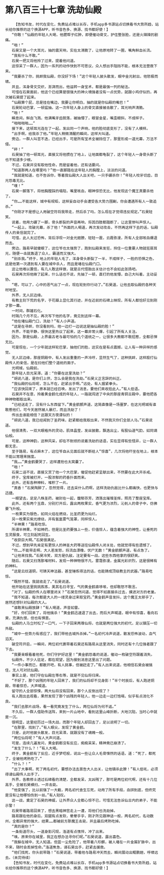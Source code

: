 # 第八百三十七章 洗劫仙殿
        【告知书友，时代在变化，免费站点难以长存，手机app多书源站点切换看书大势所趋，站长给你推荐的这个换源APP，听书音色多、换源、找书都好使！】
       “你敢！”仙殿的年轻人大喝，他腮帮子红肿，即便催动骨文，护住整张脸，还是火辣辣的剧痛。
       “啪！”
       石昊又是一个大耳光，抽的震天响，实在太清脆了，让他原地转了一圈，嘴角鲜血长流。
       “我有什么不敢。”
       石昊一把又将他拎了过来，提着他问道。
       这惊呆了一群人，因为一系列的动作快到不可思议，众人想出手阻挡不能，根本无法营救下来。
       “我要杀了你，挑衅我仙殿，你没好下场！”这个年轻人披头散发，眼中金光射出，他怒极而啸。
       并且，浑身骨文交织，澎湃而出，他运转一身宝术，都是最强一列的秘法。
       可惜在石昊面前，他这个已经算是很强大的神火境强者没有一点优势，就跟小鸡仔似的，再次被石昊提了起来。
       “仙殿算个屁，总是挂在嘴边，我要让你明白，抽的就是你仙殿的嘴巴！”
       石昊轮动巴掌，一顿猛抽，这一次年轻人身上的骨文直接被击散了，耳光响声清脆。
       “啪！”
       瞬息间，鲜血飞溅，他满嘴牙齿脱落，被抽懵了，眼冒金星，嘴歪眼斜，不成样子。
       “啪啪啪啪……”
       接下来，这顿耳光连在了一起，发出同一个声响，他的脸彻底变形了，没有了人模样。
       “出手啊，给我杀了他。”年轻人稍微清醒的瞬间，这样大叫道。
       旁边，一群人叫苦不迭，已经出手，可是所有宝术全被挡住了，那里形成一道光幕，万法不侵。
       “砰！”
       石昊抽了他一顿耳光，直接又将他掼在了地上，让地面都龟裂了，这个年轻人一身骨头断了也不知道多少根。
       不过，石昊并没有取他性命，而是留着他，还有话要问。
       “知道那两人在哪里吗？”他一直脚踏在这年轻人的胸膛上，淡淡的问道。
       “我就是知道，也不告诉你，等着我仙殿大人出关吧，一只手碾杀你！”年轻人咬牙切齿，目光怨毒无比。
       “噗！”
       石昊一脚落下，将他胸膛踩的塌陷，嘴里咳血，眼神惊恐无比，他发现这个魔王真要杀他了。
       “你……不能这样，城中有规矩，这样妄自动手会遭受各大势力围剿，你会遭遇所有人一致追杀。”
       “你刚才不是想让人用破空符将我带走，然后杀了吗，怎么现在才觉得违反规定。”石昊轻笑。
       说着，他用力碾了一脚，骨头断裂的声音再响，将其四肢都踏断了，让这里惨叫声惊人。
       “一起上，攻破光幕，杀了他！”外面的人喝道，再次发动攻击，不然再这样下去的话，仙殿传人的亲信就完了。
       可惜，此人太过恐怖，背后浮现一对金光翅膀，轻轻一震，云霞弥漫，所有人全部咳血爆退而去。
       旁边，路易早就傻眼了，这位爷也太强势了，跑到仙殿来发狂，拎住一位重要人物就狂扇耳光，随便一击就轰退了众人，霸道而又强大。
       “别杀我。”终于，地上的年轻人毛了，浑身骨头断裂了一半，不成样子，一脸的恐惧之色，这是他第一次遇到有人要在城中杀人，而且是堵在仙殿门口。
       这让他难以置信，有几人敢这样做，就是古代怪胎出关估计也不会如此张扬吧。
       石昊再次将他揪了起来，什么话也不说，先抽了一顿，直打的他发懵，自己大叫着，主动妥协。
       “嗯，可以了，心中的恶气出了一点，现在轮到你行动了。”石昊道，让他去取仙殿的各种天材地宝。
       外界，无人区边缘。
       有教主刻下荒的名字，于花瓣上显化其行迹，并在近前的石碑上映现，所有人都恰好见到刚才那一幕。
       一时间，群雄石化。
       时隔几个月不见，再次写下他的名字，竟见到这样一幕。
       “他在堵仙殿门口，洗劫？”有人小声道。
       “这是在寻衅，你没看到吗，他一边打一边说这是抽仙殿的脸！”
       外界，不能平静，很快这里热议了起来，这一幕非常火爆，引起了所有人关注。
       因为，那是仙殿，上界最古老与最可怕的几个道统之一，让很多大教都不敢招惹，全都忌惮无比。
       可是现在，一个少年就这样轮巴掌，抽他们的脸，这实在是有点震撼，让人有一种异样的感觉。
       无人区边缘，那座铜殿中，有人发出重重的一声冷哼，显然生气了，这种挑衅，这样殴打仙殿传人的亲信，是在扫他们整个道统的面子。
       光明城，仙殿前。
       那年轻人目光呆滞，道：“你要在这里洗劫？”
       “胡说八道，是你们上供，怎么会是我在洗劫。”石昊义正言辞的纠正。
       “我仙殿的仙将呢，怎么不在，赶紧出手啊。”远处，有人握紧拳头。
       “应该快回来了，原本就已经召唤，发出了消息，要他们来收拾此人。”有人低语。
       石昊并不在意，拎着黄金鹤化成的年轻人，一路就闯进了中央的那座青铜古殿中，要他把各种神物都取出来。
       “已经送走了，没有什么东西留下。”黄金鹤颤声道，这简直像是一场噩梦，在这光明城有谁敢惹他们，可今天居然被人暴打，而且洗劫了！
       传出去谁能相信？这跟天方夜谭似的！
       “胡说八道，我已经闻到了圣药味，赶紧都给我取出来，不然我灭你们全部人马。”石昊说道。
       他很清秀，一双大眼格外的灵动，肌体晶莹，发丝披散，飘逸出尘，有股仙道气韵，如同谪仙般。
       可是，这种神韵，这种风采，却在不耐烦的说着洗劫的话语，实在显得有些怪异，让一群人都无言。
       至于路易，有点麻木了，这位爷自从见面后就不断给人“惊喜”，几次将他吓坐在地上，根本不能以常理来揣度。
       “我……”黄金鹤要哭了，这样遭抢也太窝囊了。
       “啪！”
       石昊二话不说，直接又赏了他一个大巴掌，催促他赶紧呈献出来，不然要在此大开杀戒。
       终于，宝库被打开，一股浓郁的药香扑面而来。
       此外，还有各种神料，堆积了一片。
       “真香！”石昊陶醉了，忽然觉得，还去采什么药啊，这样洗劫仇敌比什么都痛快，也更快与迅捷。
       一眼望去，足足八株圣药，被封在一起，馥郁芬芳，洒落出璀璨圣辉，照亮了整座宝库。
       此外，还有两个玉鼎，分别打开后，露出两枚果实，香气更为浓烈，沁到人的骨子中，仿佛要飞升般。
       一枚果实为银色，如同火焰在燃烧，比圣药更为灿烂。
       另一枚果实紫光缭绕，并有氤氲雾气笼罩，同样惊人。
       “半神果！”路易吃惊。
       所谓半神果，不如神药，但是比圣药要强上一些，价值惊人，蕴含着强大的神性，让垂死的生灵服食，可立刻起死回生。
       “收获巨大啊。”石昊很满足。
       不过，想到早先肯定有更惊人的神圣大药等送往仙殿传人闭关处，他就觉得有些遗憾了。
       “你……不能带走啊，大人若发怒，将流血漂橹，伏尸无数！”黄金鹤颤声道，有点急了。
       “让他来找我。”石昊冷笑，双方是仇敌，注定要有一战，这些东西他拿的很舒爽。
       随后，石昊又扫荡那堆材料，发现一种神物很不凡，雾霭弥漫，金属光彩炽烈，这是很稀有的神料。
       “这是云纹道铜，可铸天神法器，甚至锤炼得法的话，也能铸成顶级教主的武器。”路易吃惊。
       “既然不错，我就收走了。”石昊说道。
       他开始在这里挑挑拣拣，美其名曰寻宝，气的黄金鹤直哆嗦，但却敢怒不敢言。
       “对了，仙殿的传人在哪里闭关？”石昊忽然问道，觉得不如直接杀过去，摸进对方的老巢。
       “我不知道，每次都是大人的一缕灵身过来取宝药。”黄金鹤声音发抖，这个魔王太邪乎了，居然还想针对仙殿的大人。
       “谁敢来仙殿放肆！”有人喝道，声音如雷。
       “好，你们回来了，将他擒杀！”黄金鹤迅速退了出去，而后大声喊道，眼中有惊喜，看向石昊，充满仇恨，但也有惧意。
       仙殿的人马立时松了一口气，一下子回来两尊仙将，也就是两位强大的初代，足以镇压一切外敌。
       “城中一些势力有感应了，我们带他去城外杀掉。”一名初代冷声说道，散发恐怖波动，血气滔天。
       破空符开启，一瞬间，两位初代裹带着石昊还有路易从这里消失，同时还有十几位强者跟了下去。
       “我要亲眼看着他死，你们守护好这里！”黄金鹤怨毒的说道，催动一枚破空符跟着消失。
       仙殿外，不少人驻足，都在观望，因为接到消息这里出了问题。
       “一件小事而已，都散开吧，有人挑事，但被赶走了。”有人出来说道，他相信石昊会被擒住，无人可对抗仙殿。
       事实上是，他们守在仙殿左等右等，就是不见仙将归来。
       “不好了，那个凶残的年轻人回来了，我们的仙将却不见身影！”半个时辰后，有人跑进铜殿，带着惊恐，大声喊道。
       留守的人全部惊悚，两大仙将没有回来，那个人反倒出现了？
       有人跑出去观看，果然发现了那个凶残的年轻人，他一边走一边打饱嗝，似乎有点消化不良。
       “我们去那片战场，看一看究竟发生了什么，两位仙将为何不返。”
       不久后，一群人借助传送阵，来到一片山地中，看到这里山峰折断，大地沉陷，当时心中就是一沉。
       很明显，这里经历过一场大战，而那个年轻人却回去了，足以说明了一切。
       “在那里，找到了。”有人眼尖，发现了黄金鹤。
       只是，此时他披头散发，目光呆滞，就跟没有了魂魄一般。
       “两位仙将呢？”有人大声问道。
       可是，连续几遍发问，黄金鹤都没有反应，痴痴呆呆，精神竟已崩溃了。
       “发生了什么？！”有人大喝。
       终于，黄金鹤有了反应，近乎梦呓般，说出一些让众人毛骨悚然的话语，道：“死了，都死了，全被他烤熟吃了。”
       “什么？！”
       “出了大事啊，死了两名初代，要想办法去禀告大人出关，让他镇杀此獠！”有人低吼，必须得请仙殿传人出手了。
       外界，各教修士透过石碑看的清楚，全都发呆，太凶残了，那可是两位初代啊，还有十几位高手，全被石昊横扫，一并击毙。
       “他变强了，比以前强了一大截，两名初代舍生忘死，动用了所有手段，血拼到底，但终究是没有让他哪怕伤到一丝。”有人轻叹。
       这一战，奠定了石昊的神威，让外界众人全都心惊不已，可惜无法告诉仙古内的弟子，不能示警！
       石昊带着路易回来了，想去黑暗神宫走上一遭，将他们也洗劫掉。
       路易跟在他的身后，双腿有点发软，晕晕乎乎，刚才所见跟神话一般，两名初代，名动数州，全都异常的强大，结果……都被前方那魔王击毙，并且最后烤熟吃掉。
       “真的是你？”
       一条街道尽头，一道身影闪现，洛道有点憔悴，冲了出来。
       “咦，原来你在城里，我正在想办法寻你们呢。”石昊说道，露出喜色。
       “我躲在城中，无人知道。但蓝一尘危险了，他带着八珍麒，被人堵在一片金属矿脉中，出不来，随时会丢掉性命。”洛道焦急，请石昊出手，赶紧去援救。
       “他们找死，你头前带路！”石昊说道，带着他与路易冲天而去，瞬间展动出鲲鹏翅，呼啸远去。（未完待续）
       【告知书友，时代在变化，免费站点难以长存，手机app多书源站点切换看书大势所趋，站长给你推荐的这个换源APP，听书音色多、换源、找书都好使！】